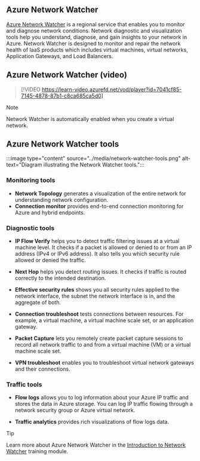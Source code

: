 
## Azure Network Watcher

[Azure Network Watcher](/azure/network-watcher/network-watcher-overview) is a regional service that enables you to monitor and diagnose network conditions. Network diagnostic and visualization tools help you understand, diagnose, and gain insights to your network in Azure. Network Watcher is designed to monitor and repair the network health of IaaS products which includes virtual machines, virtual networks, Application Gateways, and Load Balancers.

## Azure Network Watcher (video)

> [!VIDEO https://learn-video.azurefd.net/vod/player?id=7041cf85-7145-4878-87b1-c8ca685ca5d0]

> [!NOTE]
> Network Watcher is automatically enabled when you create a virtual network.

## Azure Network Watcher tools

:::image type="content" source="../media/network-watcher-tools.png" alt-text="Diagram illustrating the Network Watcher tools.":::

### Monitoring tools

- **Network Topology** generates a visualization of the entire network for understanding network configuration.
- **Connection monitor** provides end-to-end connection monitoring for Azure and hybrid endpoints.

### Diagnostic tools

- **IP Flow Verify** helps you to detect traffic filtering issues at a virtual machine level. It checks if a packet is allowed or denied to or from an IP address (IPv4 or IPv6 address). It also tells you which security rule allowed or denied the traffic.

- **Next Hop** helps you detect routing issues. It checks if traffic is routed correctly to the intended destination. 

- **Effective security rules** shows you all security rules applied to the network interface, the subnet the network interface is in, and the aggregate of both.

- **Connection troubleshoot** tests connections between resources. For example, a virtual machine, a virtual machine scale set, or an application gateway. 

- **Packet Capture** lets you remotely create packet capture sessions to record all network traffic to and from a virtual machine (VM) or a virtual machine scale set.

- **VPN troubleshoot** enables you to troubleshoot virtual network gateways and their connections.

### Traffic tools

- **Flow logs** allows you to log information about your Azure IP traffic and stores the data in Azure storage. You can log IP traffic flowing through a network security group or Azure virtual network.

- **Traffic analytics** provides rich visualizations of flow logs data.

> [!TIP]
> Learn more about Azure Network Watcher in the [Introduction to Network Watcher](/training/modules/intro-to-azure-network-watcher/) training module.